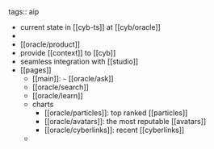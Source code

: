 tags:: aip

- current state in [[cyb-ts]] at [[cyb/oracle]]
-
- [[oracle/product]]
- provide [[context]] to [[cyb]]
- seamless integration with [[studio]]
- [[pages]]
	- [[main]]: `~` [[oracle/ask]]
	- [[oracle/search]]
	- [[oracle/learn]]
	- charts
		- [[oracle/particles]]: top ranked [[particles]]
		- [[oracle/avatars]]: the most reputable [[avatars]]
		- [[oracle/cyberlinks]]: recent [[cyberlinks]]
	-